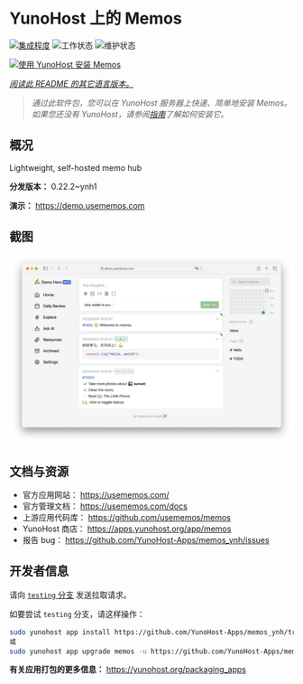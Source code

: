 <!--
注意：此 README 由 <https://github.com/YunoHost/apps/tree/master/tools/readme_generator> 自动生成
请勿手动编辑。
-->

# YunoHost 上的 Memos

[![集成程度](https://dash.yunohost.org/integration/memos.svg)](https://dash.yunohost.org/appci/app/memos) ![工作状态](https://ci-apps.yunohost.org/ci/badges/memos.status.svg) ![维护状态](https://ci-apps.yunohost.org/ci/badges/memos.maintain.svg)

[![使用 YunoHost 安装 Memos](https://install-app.yunohost.org/install-with-yunohost.svg)](https://install-app.yunohost.org/?app=memos)

*[阅读此 README 的其它语言版本。](./ALL_README.md)*

> *通过此软件包，您可以在 YunoHost 服务器上快速、简单地安装 Memos。*  
> *如果您还没有 YunoHost，请参阅[指南](https://yunohost.org/install)了解如何安装它。*

## 概况

Lightweight, self-hosted memo hub

**分发版本：** 0.22.2~ynh1

**演示：** <https://demo.usememos.com>

## 截图

![Memos 的截图](./doc/screenshots/demo.webp)

## 文档与资源

- 官方应用网站： <https://usememos.com/>
- 官方管理文档： <https://usememos.com/docs>
- 上游应用代码库： <https://github.com/usememos/memos>
- YunoHost 商店： <https://apps.yunohost.org/app/memos>
- 报告 bug： <https://github.com/YunoHost-Apps/memos_ynh/issues>

## 开发者信息

请向 [`testing` 分支](https://github.com/YunoHost-Apps/memos_ynh/tree/testing) 发送拉取请求。

如要尝试 `testing` 分支，请这样操作：

```bash
sudo yunohost app install https://github.com/YunoHost-Apps/memos_ynh/tree/testing --debug
或
sudo yunohost app upgrade memos -u https://github.com/YunoHost-Apps/memos_ynh/tree/testing --debug
```

**有关应用打包的更多信息：** <https://yunohost.org/packaging_apps>
